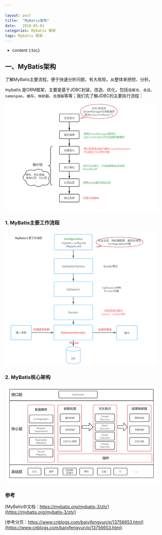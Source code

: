 ```yaml
---

layout: post
title:  "MyBatis架构"
date:   2018-05-01
categories: Mybatis 框架
tags: Mybatis 框架
---
```


* content
{:toc}

## 一、MyBatis架构

  了解MyBatis主要流程，便于快速分析问题，有大局观，从整体来把控、分析。

mybatis 是ORM框架，主要是基于JDBC封装、改造、优化，包括`连接池`、`会话`、`namespae`、`缓存`、`映射器`、`处理器`等等；我们先了解JDBC的主要执行流程：

![2021-11-21_2021-11-21_JDBC主要流程](\image\mybatis\2021-11-21_JDBC主要流程.png)

### 1. MyBatis主要工作流程

![2021-11-21_mybatis主要工作流程](\image\mybatis\2021-11-21_mybatis主要工作流程.png)

### 2. MyBatis核心架构

![2021-11-21_mybatis架构](\image\mybatis\2021-11-21_mybatis架构.png)



### 参考

[MyBatis中文档：https://mybatis.org/mybatis-3/zh/](https://mybatis.org/mybatis-3/zh/)

[参考分页：https://www.cnblogs.com/baiyifengyun/p/13756653.html](https://www.cnblogs.com/baiyifengyun/p/13756653.html)